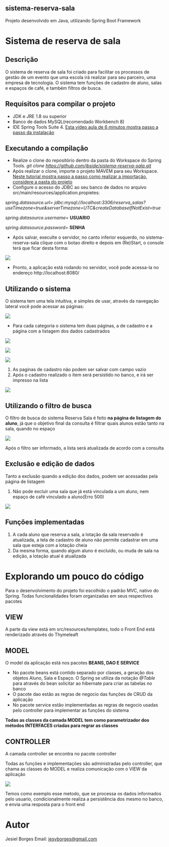 ## sistema-reserva-sala
Projeto desenvolvido em Java, utilizando Spring Boot Framework

# Sistema de reserva de sala

## Descrição
O sistema de reserva de sala foi criado para facilitar os processos de gestão de um evento que uma escola irá realizar para seu parceiro,
uma empresa de tecnologia. O sistema tem funções de cadastro de aluno, salas e espaços de café, e também filtros de busca.

## Requisitos para compilar o projeto
- JDK e JRE 1.8 ou superior
- Banco de dados MySQL(recomendado Workbench 8)
- IDE Spring Tools Suite 4. [Esta vídeo aula de 6 minutos mostra passo a passo da instalação](https://www.youtube.com/watch?v=x9sGfYTNRf4) 

## Executando a compilação
- Realize o clone do repositório dentro da pasta do Workspace do Spring Tools. *git clone https://github.com/jbside/sistema-reserva-sala.git*
- Após realizar o clone, importe o projeto MAVEM para seu Workspace. [Neste tutorial mostra passo a passo como realizar a importação, considere a pasta do projeto](https://medium.com/@alex.girao/importar-um-projeto-maven-spring-boot-ea10078b2bde)
- Configure o acesso do JDBC ao seu banco de dados no arquivo src/main/resources/application.propietes:

*spring.datasource.url= jdbc:mysql://localhost:3306/reserva_salas?useTimezone=true&serverTimezone=UTC&createDatabaseIfNotExist=true*

*spring.datasource.username=* **USUARIO**

*spring.datasource.password=* **SENHA**

- Após salvar, execulte o servidor, no canto inferior esquerdo, no sistema-reserva-sala clique com o botao direito e depois em (Re)Start, o console terá que ficar desta forma:

![](https://i.ibb.co/JmHn3CH/rodarservidor.jpg)

- Pronto, a aplicação está rodando no servidor, você pode acessa-la no endereço http://localhost:8080/

## Utilizando o sistema

O sistema tem uma tela intuitiva, e simples de usar, através da navegação lateral você pode acessar as páginas:

![](https://i.ibb.co/PgSjmbH/tela-Inicial.jpg)

- Para cada categoria o sistema tem duas páginas, a de cadastro e a página com a listagem dos dados cadastrados

![](https://i.ibb.co/1QNrQhw/cadastro-Sala.jpg)

![](https://i.ibb.co/hZ4Z9cq/reserva-Espaco.jpg)

![](https://i.ibb.co/gwJq0DP/cadastra-Aluno.jpg)

1. As paginas de cadastro não podem ser salvar com campo vazio
2. Após o cadastro realizado o item será persistido no banco, e irá ser impresso na lista

![](https://i.ibb.co/PWL5B2B/lista-Aluno.jpg)

## Utilizando o filtro de busca

O filtro de busca do sistema Reserva Sala é feito **na página de listagem do aluno**, já que o objetivo final da consulta é filtrar quais alunos
estão tanto na sala, quando no espaço

![](https://i.ibb.co/D4FrPc7/filtro-Busca.jpg)

Após o filtro ser informado, a lista será atualizada de acordo com a consulta

## Exclusão e edição de dados

Tanto a exclusão quando a edição dos dados, podem ser acessadas pela página de listagem
  1. Não pode excluir uma sala que já está vinculada a um aluno, nem espaço de café vinculado a aluno(Erro 500)

![](https://i.ibb.co/pyB6tgR/edicae-Exclusao.jpg)

## Funções implementadas

1. A cada aluno que reserva a sala, a lotação da sala reservado é atualizada, a tela de cadastro de aluno não permite cadastrar em uma sala que esteja com a lotação cheia
2. Da mesma forma, quando algum aluno é excluido, ou muda de sala na edição, a lotação atual é atualizada


# Explorando um pouco do código

Para o desenvolvimento do projeto foi escolhido o padrão MVC, nativo do Spring. Todas funcionalidades foram organizadas em seus respectivos pacotes 

## VIEW
A parte da view está em src/resources/templates, todo o Front End está renderizado através do Thymeleaft

## MODEL
O model da aplicação está nos pacotes **BEANS, DAO E SERVICE**

- No pacote beans está contido separado por classes, a geração dos objetos Aluno, Sala e Espaço. O Spring se utiliza da notação *@Table* para através do bean solicitar ao hibernate para criar as tabelas no banco
- O pacote dao estão as regras de negocio das funções de CRUD da aplicação
- No pacote service estão implementadas as regras de negocio usadas pelo controller para implementar as funções do sistema

**Todas as classes da camada MODEL tem como parametrizador dos métodos INTERFACES criadas para regrar as classes**

## CONTROLLER
A camada controller se encontra no pacote controller

Todas as funções e implementações são administradas pelo controller, que chama as classes do MODEL e realiza comunicação com o VIEW da aplicação

![](https://i.ibb.co/gr5tkZf/controller.jpg)

Temos como exemplo esse metodo, que se processa os dados informados pelo usuario, condicionalmente realiza a persistência dos mesmo no banco, e envia uma resposta para
o front end


# Autor
Jesiel Borges
Email: jesyborges@gmail.com
